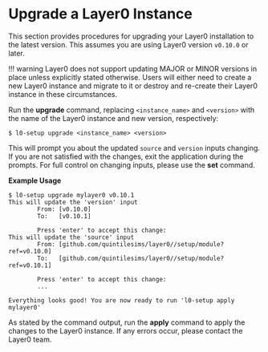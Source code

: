 # Upgrade a Layer0 Instance

This section provides procedures for upgrading your Layer0 installation to the latest version.
This assumes you are using Layer0 version `v0.10.0` or later. 

!!! warning 
    Layer0 does not support updating MAJOR or MINOR versions in place unless explicitly stated otherwise.
    Users will either need to create a new Layer0 instance and migrate to it or destroy and re-create their Layer0 instance in these circumstances.

Run the **upgrade** command, replacing `<instance_name>` and `<version>` with the name of the Layer0 instance and new version, respectively:
```
$ l0-setup upgrade <instance_name> <version>
```

This will prompt you about the updated `source` and `version` inputs changing. 
If you are not satisfied with the changes, exit the application during the prompts. 
For full control on changing inputs, please use the **set** command. 

**Example Usage**
```
$ l0-setup upgrade mylayer0 v0.10.1
This will update the 'version' input
        From: [v0.10.0]
        To:   [v0.10.1]

        Press 'enter' to accept this change:
This will update the 'source' input
        From: [github.com/quintilesims/layer0//setup/module?ref=v0.10.0]
        To:   [github.com/quintilesims/layer0//setup/module?ref=v0.10.1]

        Press 'enter' to accept this change:
        ...
        
Everything looks good! You are now ready to run 'l0-setup apply mylayer0'
```

As stated by the command output, run the **apply** command to apply the changes to the Layer0 instance.
If any errors occur, please contact the Layer0 team. 

